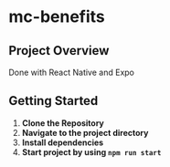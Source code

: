 # mc-benefits 

## Project Overview

Done with React Native and Expo

## Getting Started

1. **Clone the Repository** 
2. **Navigate to the project directory**
3. **Install dependencies**
4. **Start project by using `npm run start`**
